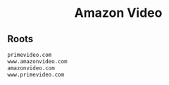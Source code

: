 


<h1 align="center">Amazon Video</h1>  


## Roots


```html
primevideo.com
www.amazonvideo.com
amazonvideo.com
www.primevideo.com
```  

<br>
